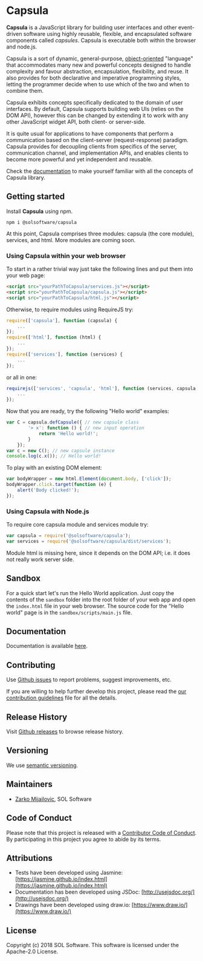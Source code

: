 # Capsula
**Capsula** is a JavaScript library for building user interfaces and other event-driven software using highly reusable, flexible, and encapsulated software components called *capsules*. Capsula is executable both within the browser and node.js.

Capsula is a sort of dynamic, general-purpose, [object-oriented](https://en.wikipedia.org/wiki/Object-oriented_programming) "language" that accommodates many new and powerful concepts designed to handle complexity and favour abstraction, encapsulation, flexibility, and reuse. It also provides for both declarative and imperative programming styles, letting the programmer decide when to use which of the two and when to combine them.

Capsula exhibits concepts specifically dedicated to the domain of user interfaces. By default, Capsula supports building web UIs (relies on the DOM API), however this can be changed by extending it to work with any other JavaScript widget API, both client- or server-side.

It is quite usual for applications to have components that perform a communication based on the client-server (request-response) paradigm. Capsula provides for decoupling clients from specifics of the server, communication channel, and implementation APIs, and enables clients to become more powerful and yet independent and reusable.

Check the [documentation](https://solsoftware.github.io/capsula/) to make yourself familiar with all the concepts of Capsula library.

## Getting started

Install **Capsula** using npm.

```
npm i @solsoftware/capsula
```

At this point, Capsula comprises three modules: capsula (the core module), services, and html. More modules are coming soon.

### Using Capsula within your web browser

To start in a rather trivial way just take the following lines and put them into your web page:

```html
<script src="yourPathToCapsula/services.js"></script>
<script src="yourPathToCapsula/capsula.js"></script>
<script src="yourPathToCapsula/html.js"></script>
```

Otherwise, to require modules using RequireJS try:

```js
require(['capsula'], function (capsula) {
    ...
});
require(['html'], function (html) {
    ...
});
require(['services'], function (services) {
    ...
});
```

or all in one:

```js
requirejs(['services', 'capsula', 'html'], function (services, capsula, html) {
    ...
});
```

Now that you are ready, try the following "Hello world" examples:

```js
var C = capsula.defCapsule({ // new capsule class
        '> x': function () { // new input operation
            return 'Hello world!';
        }
    });
var c = new C(); // new capsule instance
console.log(c.x()); // Hello world!
```

To play with an existing DOM element:

```js
var bodyWrapper = new html.Element(document.body, ['click']);
bodyWrapper.click.target(function (e) {
    alert('Body clicked!');
});
```

### Using Capsula with Node.js

To require core capsula module and services module try:

```js
var capsula = require('@solsoftware/capsula');
var services = require('@solsoftware/capsula/dist/services');
```

Module html is missing here, since it depends on the DOM API; i.e. it does not really work server side.

## Sandbox

For a quick start let's run the Hello World application. Just copy the contents of the `sandbox` folder into the root folder of your web app and open the `index.html` file in your web browser. The source code for the "Hello world" page is in the `sandbox/scripts/main.js` file.

## Documentation

Documentation is available [here](https://solsoftware.github.io/capsula/).

## Contributing

Use [Github issues](https://github.com/solsoftware/capsula/issues) to report problems, suggest improvements, etc.

If you are willing to help further develop this project, please read the [our contribution guidelines](https://github.com/solsoftware/capsula/blob/master/CONTRIBUTING.md) file for all the details.

## Release History

Visit [Github releases](https://github.com/solsoftware/capsula/releases) to browse release history.

## Versioning

We use [semantic versioning](https://semver.org/).

## Maintainers

- [Zarko Mijailovic](mailto:zarko.mijailovic@sol.rs), SOL Software

## Code of Conduct
Please note that this project is released with a [Contributor Code of Conduct](https://github.com/solsoftware/capsula/blob/master/CODE_OF_CONDUCT.md). By participating in this project you agree to abide by its terms.

## Attributions

- Tests have been developed using Jasmine: [https://jasmine.github.io/index.html](https://jasmine.github.io/index.html)
- Documentation has been developed using JSDoc: [http://usejsdoc.org/](http://usejsdoc.org/)
- Drawings have been developed using draw.io: [https://www.draw.io/](https://www.draw.io/)

## License

Copyright (c) 2018 SOL Software. This software is licensed under the Apache-2.0 License.
